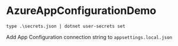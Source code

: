 # AzureAppConfigurationDemo

```
type .\secrets.json | dotnet user-secrets set
```

Add App Configuration connection string to `appsettings.local.json`
